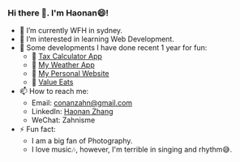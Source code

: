 ### Hi there 👋. I'm Haonan:smile:!

- 🔭 I’m currently WFH in sydney.
- 🌱 I’m interested in learning Web Development.
- :open_file_folder: Some developments I have done recent 1 year for fun:
  - :pushpin: [Tax Calculator App](https://github.com/conanzahn/tax-calculator-website)
  - :pushpin: [My Weather App](https://conanzahn.github.io/myweather/)
  - :pushpin: [My Personal Website](http://haonan.zhang.website.s3-website.us-east-2.amazonaws.com/)
  - :pushpin: [Value Eats](https://github.com/conanzahn/ValueEatsWebsite9900)
- 📫 How to reach me: 
  - Email: conanzahn@gmail.com
  - LinkedIn: [Haonan Zhang](https://www.linkedin.com/in/haonan-zhang-unsw/)
  - WeChat: Zahnisme
- ⚡ Fun fact: 
  - I am a big fan of Photography.
  - I love music:notes:, however, I'm terrible in singing and rhythm:sweat_smile:.
